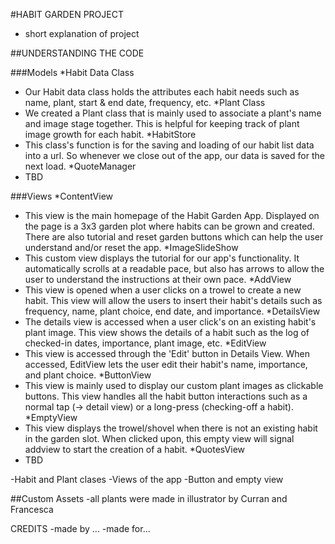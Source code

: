 #HABIT GARDEN PROJECT
* short explanation of project

##UNDERSTANDING THE CODE

###Models
*Habit Data Class
+ Our Habit data class holds the attributes each habit needs such as name, plant, start & end date, frequency, etc.
*Plant Class
+ We created a Plant class that is mainly used to associate a plant's name and image stage together. This is helpful for keeping track of plant image growth for each habit.
*HabitStore
+ This class's function is for the saving and loading of our habit list data into a url. So whenever we close out of the app, our data is saved for the next load.
*QuoteManager
+ TBD

###Views
*ContentView
+ This view is the main homepage of the Habit Garden App. Displayed on the page is a 3x3 garden plot where habits can be grown and created. There are also tutorial and reset garden buttons which can help the user understand and/or reset the app.
*ImageSlideShow
+ This custom view displays the tutorial for our app's functionality. It automatically scrolls at a readable pace, but also has arrows to allow the user to understand the instructions at their own pace.
*AddView
+ This view is opened when a user clicks on a trowel to create a new habit. This view will allow the users to insert their habit's details such as frequency, name, plant choice, end date, and importance.
*DetailsView
+ The details view is accessed when a user click's on an existing habit's plant image. This view shows the details of a habit such as the log of checked-in dates, importance, plant image, etc.
*EditView
+ This view is accessed through the 'Edit' button in Details View. When accessed, EditView lets the user edit their habit's name, importance, and plant choice.
*ButtonView
+ This view is mainly used to display our custom plant images as clickable buttons. This view handles all the habit button interactions such as a normal tap (-> detail view) or a long-press (checking-off a habit).
*EmptyView
+ This view displays the trowel/shovel when there is not an existing habit in the garden slot. When clicked upon, this empty view will signal addview to start the creation of a habit.
*QuotesView
+ TBD




-Habit and Plant clases
-Views of the app
-Button and empty view

##Custom Assets
-all plants were made in illustrator by Curran and Francesca

CREDITS
-made by ...
-made for...

